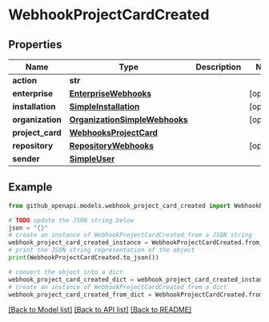 # WebhookProjectCardCreated


## Properties

Name | Type | Description | Notes
------------ | ------------- | ------------- | -------------
**action** | **str** |  | 
**enterprise** | [**EnterpriseWebhooks**](EnterpriseWebhooks.md) |  | [optional] 
**installation** | [**SimpleInstallation**](SimpleInstallation.md) |  | [optional] 
**organization** | [**OrganizationSimpleWebhooks**](OrganizationSimpleWebhooks.md) |  | [optional] 
**project_card** | [**WebhooksProjectCard**](WebhooksProjectCard.md) |  | 
**repository** | [**RepositoryWebhooks**](RepositoryWebhooks.md) |  | [optional] 
**sender** | [**SimpleUser**](SimpleUser.md) |  | 

## Example

```python
from github_openapi.models.webhook_project_card_created import WebhookProjectCardCreated

# TODO update the JSON string below
json = "{}"
# create an instance of WebhookProjectCardCreated from a JSON string
webhook_project_card_created_instance = WebhookProjectCardCreated.from_json(json)
# print the JSON string representation of the object
print(WebhookProjectCardCreated.to_json())

# convert the object into a dict
webhook_project_card_created_dict = webhook_project_card_created_instance.to_dict()
# create an instance of WebhookProjectCardCreated from a dict
webhook_project_card_created_from_dict = WebhookProjectCardCreated.from_dict(webhook_project_card_created_dict)
```
[[Back to Model list]](../README.md#documentation-for-models) [[Back to API list]](../README.md#documentation-for-api-endpoints) [[Back to README]](../README.md)


